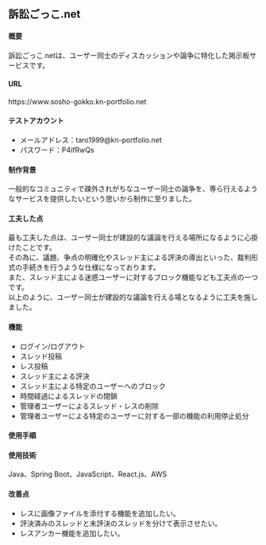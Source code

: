 <h2>訴訟ごっこ.net</h2>

<h4>概要</h4>
<div>
訴訟ごっこ.netは、ユーザー同士のディスカッションや論争に特化した掲示板サービスです。
</div>

<h4>URL</h4>
<div>https://www.sosho-gokko.kn-portfolio.net</div>

<h4>テストアカウント</h4>
<ul>
  <li>メールアドレス：taro1999@kn-portfolio.net</li>
  <li>パスワード：P4ifRwQs</li>
</ul>

<h4>制作背景</h4>
<div>一般的なコミュニティで疎外されがちなユーザー同士の論争を、専ら行えるようなサービスを提供したいという思いから制作に至りました。</div>

<h4>工夫した点</h4>
<div>
最も工夫した点は、ユーザー同士が建設的な議論を行える場所になるように心掛けたことです。</br>
その為に、議題、争点の明確化やスレッド主による評決の導出といった、裁判形式の手続きを行うような仕様になっております。</br>
また、スレッド主による迷惑ユーザーに対するブロック機能なども工夫点の一つです。</br>
以上のように、ユーザー同士が建設的な議論を行える場となるように工夫を施しました。
</div> 

<h4>機能</h4>
<ul>
  <li>ログイン/ログアウト</li>
  <li>スレッド投稿</li>
  <li>レス投稿</li>
  <li>スレッド主による評決</li>
  <li>スレッド主による特定のユーザーへのブロック</li>
  <li>時間経過によるスレッドの閉鎖</li>
  <li>管理者ユーザーによるスレッド・レスの削除</li>
  <li>管理者ユーザーによる特定のユーザーに対する一部の機能の利用停止処分</li>
</ul>

<h4>使用手順</h4>


<h4>使用技術</h4>
<div>Java、Spring Boot、JavaScript、React.js、AWS</div>

<h4>改善点</h4>
<div>
  <ul>
    <li>レスに画像ファイルを添付する機能を追加したい。</li>
    <li>評決済みのスレッドと未評決のスレッドを分けて表示させたい。</li>
    <li>レスアンカー機能を追加したい。</li>
  </ul>
</div>



